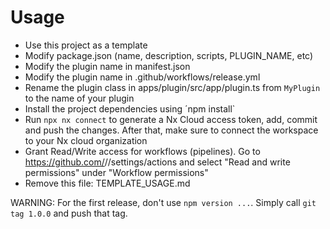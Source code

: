 # Usage

- Use this project as a template 
- Modify package.json (name, description, scripts, PLUGIN_NAME, etc)
- Modify the plugin name in manifest.json
- Modify the plugin name in .github/workflows/release.yml
- Rename the plugin class in apps/plugin/src/app/plugin.ts from `MyPlugin` to the name of your plugin
- Install the project dependencies using ´npm install`
- Run `npx nx connect` to generate a Nx Cloud access token, add, commit and push the changes. After that, make sure to connect the workspace to your Nx cloud organization
- Grant Read/Write access for workflows (pipelines). Go to https://github.com/<user>/<project>/settings/actions and select "Read and write permissions" under "Workflow permissions"
- Remove this file: TEMPLATE_USAGE.md

WARNING: For the first release, don't use `npm version ...`. Simply call `git tag 1.0.0` and push that tag.
